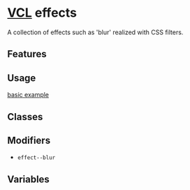 # [VCL](https://vcl.github.io/vcl/) effects

A collection of effects such as 'blur' realized with CSS filters.

## Features

## Usage

[basic example](/demo/example.html)

## Classes

## Modifiers

- `effect--blur`

## Variables
